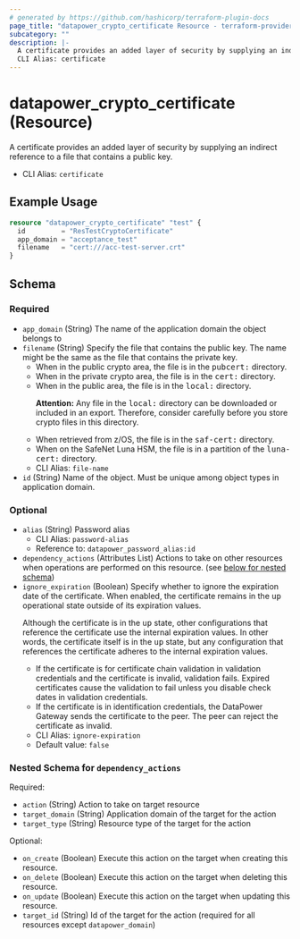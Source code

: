 ```yaml
---
# generated by https://github.com/hashicorp/terraform-plugin-docs
page_title: "datapower_crypto_certificate Resource - terraform-provider-datapower"
subcategory: ""
description: |-
  A certificate provides an added layer of security by supplying an indirect reference to a file that contains a public key.
  CLI Alias: certificate
---
```


# datapower_crypto_certificate (Resource)

A certificate provides an added layer of security by supplying an indirect reference to a file that contains a public key.
  - CLI Alias: `certificate`

## Example Usage

```terraform
resource "datapower_crypto_certificate" "test" {
  id         = "ResTestCryptoCertificate"
  app_domain = "acceptance_test"
  filename   = "cert:///acc-test-server.crt"
}
```

<!-- schema generated by tfplugindocs -->
## Schema

### Required

- `app_domain` (String) The name of the application domain the object belongs to
- `filename` (String) Specify the file that contains the public key. The name might be the same as the file that contains the private key. <ul><li>When in the public crypto area, the file is in the <tt>pubcert:</tt> directory.</li><li>When in the private crypto area, the file is in the <tt>cert:</tt> directory.</li><li>When in the public area, the file is in the <tt>local:</tt> directory. <p><b>Attention:</b> Any file in the <tt>local:</tt> directory can be downloaded or included in an export. Therefore, consider carefully before you store crypto files in this directory.</p></li><li>When retrieved from z/OS, the file is in the <tt>saf-cert:</tt> directory.</li><li>When on the SafeNet Luna HSM, the file is in a partition of the <tt>luna-cert:</tt> directory.</li></ul>
  - CLI Alias: `file-name`
- `id` (String) Name of the object. Must be unique among object types in application domain.

### Optional

- `alias` (String) Password alias
  - CLI Alias: `password-alias`
  - Reference to: `datapower_password_alias:id`
- `dependency_actions` (Attributes List) Actions to take on other resources when operations are performed on this resource. (see [below for nested schema](#nestedatt--dependency_actions))
- `ignore_expiration` (Boolean) Specify whether to ignore the expiration date of the certificate. When enabled, the certificate remains in the <tt>up</tt> operational state outside of its expiration values. <p>Although the certificate is in the <tt>up</tt> state, other configurations that reference the certificate use the internal expiration values. In other words, the certificate itself is in the <tt>up</tt> state, but any configuration that references the certificate adheres to the internal expiration values.</p><ul><li>If the certificate is for certificate chain validation in validation credentials and the certificate is invalid, validation fails. Expired certificates cause the validation to fail unless you disable check dates in validation credentials.</li><li>If the certificate is in identification credentials, the DataPower Gateway sends the certificate to the peer. The peer can reject the certificate as invalid.</li></ul>
  - CLI Alias: `ignore-expiration`
  - Default value: `false`

<a id="nestedatt--dependency_actions"></a>
### Nested Schema for `dependency_actions`

Required:

- `action` (String) Action to take on target resource
- `target_domain` (String) Application domain of the target for the action
- `target_type` (String) Resource type of the target for the action

Optional:

- `on_create` (Boolean) Execute this action on the target when creating this resource.
- `on_delete` (Boolean) Execute this action on the target when deleting this resource.
- `on_update` (Boolean) Execute this action on the target when updating this resource.
- `target_id` (String) Id of the target for the action (required for all resources except `datapower_domain`)
